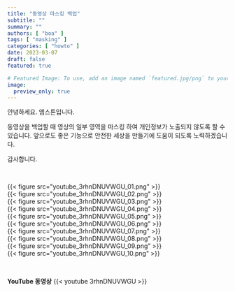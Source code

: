 ```yaml
---
title: "동영상 마스킹 백업"
subtitle: ""
summary: ""
authors: [ "boa" ]
tags: [ "masking" ]
categories: [ "howto" ]
date: 2023-03-07
draft: false
featured: true

# Featured Image: To use, add an image named `featured.jpg/png` to your page's folder.
image:
  preview_only: true
---
```


안녕하세요. 엠스톤입니다. 

동영상을 백업할 때 영상의 일부 영역을 마스킹 하여 개인정보가 노출되지 않도록 할 수 있습니다.
앞으로도 좋은 기능으로 안전한 세상을 만들기에 도움이 되도록 노력하겠습니다.

감사합니다.


&nbsp;

<div class="container"><div class="row no-gutters">
<div class="col-sm-6">{{< figure src="youtube_3rhnDNUVWGU_01.png" >}}</div>
<div class="col-sm-6">{{< figure src="youtube_3rhnDNUVWGU_02.png" >}}</div>
<div class="col-sm-6">{{< figure src="youtube_3rhnDNUVWGU_03.png" >}}</div>
<div class="col-sm-6">{{< figure src="youtube_3rhnDNUVWGU_04.png" >}}</div>
<div class="col-sm-6">{{< figure src="youtube_3rhnDNUVWGU_05.png" >}}</div>
<div class="col-sm-6">{{< figure src="youtube_3rhnDNUVWGU_06.png" >}}</div>
<div class="col-sm-6">{{< figure src="youtube_3rhnDNUVWGU_07.png" >}}</div>
<div class="col-sm-6">{{< figure src="youtube_3rhnDNUVWGU_08.png" >}}</div>
<div class="col-sm-6">{{< figure src="youtube_3rhnDNUVWGU_09.png" >}}</div>
<div class="col-sm-6">{{< figure src="youtube_3rhnDNUVWGU_10.png" >}}</div>
</div></div>

&nbsp;

**YouTube 동영상**
{{< youtube 3rhnDNUVWGU >}}


